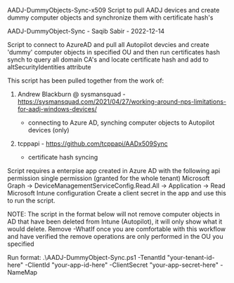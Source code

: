  AADJ-DummyObjects-Sync-x509
 Script to pull AADJ devices and create dummy computer objects and synchronize them with certificate hash's
 
 AADJ-DummyObject-Sync - Saqib Sabir - 2022-12-14 

 Script to connect to AzureAD and pull all Autopilot devcies and create 'dummy' computer objects in specified OU
 and then run certificates hash synch to query all domain CA's and locate certificate hash and add to altSecurityIdentities attribute

 This script has been pulled together from the work of:
 
  1. Andrew Blackburn @ sysmansquad  - https://sysmansquad.com/2021/04/27/working-around-nps-limitations-for-aadj-windows-devices/
     - connecting to Azure AD, synching computer objects to Autopilot devices (only)

  2. tcppapi  - https://github.com/tcppapi/AADx509Sync
     - certificate hash syncing 


  Script requires a enterpise app created in Azure AD with the following api permission single permission (granted for the whole tenant)
  Microsoft Graph ->  DeviceManagementServiceConfig.Read.All  ->  Application ->  Read Microsoft Intune configuration
  Create a client secret in the app and use this to run the script. 

  NOTE: The script in the format below will not remove computer objects in AD that have been deleted from Intune (Autopilot), it 
         will only show what it would delete. Remove -WhatIf once you are comfortable with this workflow and have verified the remove 
         operations are only performed in the OU you specified


 Run format: 
 .\AADJ-DummyObject-Sync.ps1 -TenantId "your-tenant-id-here" -ClientId "your-app-id-here" -ClientSecret "your-app-secret-here" -NameMap
 
